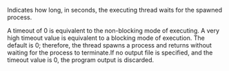 Indicates how long, in seconds, the executing thread waits for the spawned process.

A timeout of 0 is equivalent to the non-blocking mode of executing. A very high timeout value is
equivalent to a blocking mode of execution. The default is 0; therefore, the thread spawns
a process and returns without waiting for the process to terminate.If no output file is specified,
and the timeout value is 0, the program output is discarded.